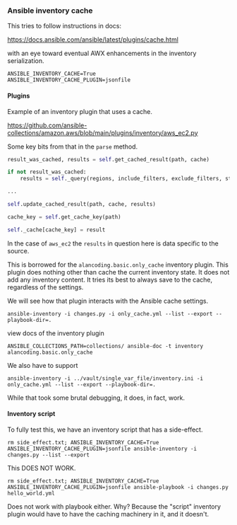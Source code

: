 ### Ansible inventory cache

This tries to follow instructions in docs:

https://docs.ansible.com/ansible/latest/plugins/cache.html

with an eye toward eventual AWX enhancements in the inventory serialization.

```
ANSIBLE_INVENTORY_CACHE=True
ANSIBLE_INVENTORY_CACHE_PLUGIN=jsonfile
```

#### Plugins

Example of an inventory plugin that uses a cache.

https://github.com/ansible-collections/amazon.aws/blob/main/plugins/inventory/aws_ec2.py

Some key bits from that in the `parse` method.

```python
result_was_cached, results = self.get_cached_result(path, cache)

if not result_was_cached:
    results = self._query(regions, include_filters, exclude_filters, strict_permissions)

...

self.update_cached_result(path, cache, results)
```

```python
cache_key = self.get_cache_key(path)

self._cache[cache_key] = result
```

In the case of `aws_ec2` the `results` in question here is data specific to the source.

This is borrowed for the `alancoding.basic.only_cache` inventory plugin.
This plugin does nothing other than cache the current inventory state.
It does not add any inventory content.
It tries its best to always save to the cache, regardless of the settings.

We will see how that plugin interacts with the Ansible cache settings.

```
ansible-inventory -i changes.py -i only_cache.yml --list --export --playbook-dir=.
```

view docs of the inventory plugin

```
ANSIBLE_COLLECTIONS_PATH=collections/ ansible-doc -t inventory alancoding.basic.only_cache
```

We also have to support

```
ansible-inventory -i ../vault/single_var_file/inventory.ini -i only_cache.yml --list --export --playbook-dir=.
```

While that took some brutal debugging, it does, in fact, work.

#### Inventory script

To fully test this, we have an inventory script that has a side-effect.

```
rm side_effect.txt; ANSIBLE_INVENTORY_CACHE=True ANSIBLE_INVENTORY_CACHE_PLUGIN=jsonfile ansible-inventory -i changes.py --list --export
```

This DOES NOT WORK.

```
rm side_effect.txt; ANSIBLE_INVENTORY_CACHE=True ANSIBLE_INVENTORY_CACHE_PLUGIN=jsonfile ansible-playbook -i changes.py hello_world.yml
```

Does not work with playbook either. Why? Because the "script" inventory plugin
would have to have the caching machinery in it, and it doesn't.
